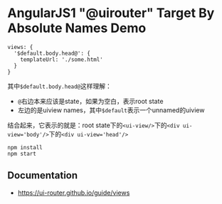 AngularJS1 "@uirouter" Target By Absolute Names Demo
====================================================

```
views: {
  '$default.body.head@': {
    templateUrl: './some.html'
  }
}
```

其中`$default.body.head@`这样理解：

- `@`右边本来应该是state，如果为空白，表示root state
- 左边的是uiview names，其中`$default`表示一个unnamed的uiview

结合起来，它表示的就是：root state下的`<ui-view/>`下的`<div ui-view='body'/>`下的`<div ui-view='head'/>`

```
npm install
npm start
```

Documentation
-------------

- <https://ui-router.github.io/guide/views>
